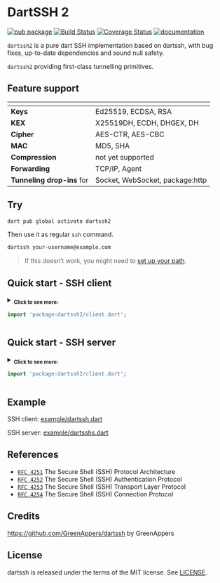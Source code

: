 # DartSSH 2

[![pub package](https://img.shields.io/pub/v/dartssh.svg)](https://pub.dartlang.org/packages/dartssh) [![Build Status](https://travis-ci.org/GreenAppers/dartssh.svg?branch=master)](https://travis-ci.org/GreenAppers/dartssh) [![Coverage Status](https://coveralls.io/repos/github/GreenAppers/dartssh/badge.svg?branch=master)](https://coveralls.io/github/GreenAppers/dartssh?branch=master) [![documentation](https://img.shields.io/badge/Documentation-dartssh-blue.svg)](https://www.dartdocs.org/documentation/dartssh/latest/)

`dartssh2`  is a pure dart SSH implementation based on dartssh, with bug fixes, up-to-date dependencies and sound null safety.

`dartssh2` providing first-class tunnelling primitives.

## Feature support

| <!-- -->                   | <!-- -->                        |
|----------------------------|---------------------------------|
| **Keys**                   | Ed25519, ECDSA, RSA             |
| **KEX**                    | X25519DH, ECDH, DHGEX, DH       |
| **Cipher**                 | AES-CTR, AES-CBC                |
| **MAC**                    | MD5, SHA                        |
| **Compression**            | not yet supported               |
| **Forwarding**             | TCP/IP, Agent                   |
| **Tunneling drop-ins** for | Socket, WebSocket, package:http |

## Try

```sh
dart pub global activate dartssh2
```
Then use it as regular `ssh` command.

```sh
dartssh your-username@example.com
```

> If this doesn’t work, you might need to [set up your path](https://dart.dev/tools/pub/cmd/pub-global#running-a-script-from-your-path).

## Quick start - SSH client

<!-- CLIENT EXAMPLE BEGIN -->
<details >
<summary>
<sub><b>Click to see more:</b></sub>

```dart
import 'package:dartssh2/client.dart';
```
</summary>
<!-- <hr> -->
<h6>TODO</h6>

 ```html
TODO
```
</details>
<!-- CLIENT EXAMPLE END -->

## Quick start - SSH server

<!-- SERVER EXAMPLE BEGIN -->
<details >
<summary>
<sub><b>Click to see more:</b></sub>

```dart
import 'package:dartssh2/client.dart';
```
</summary>
<!-- <hr> -->
<h6>TODO</h6>

 ```html
TODO
```
</details>
<!-- SERVER EXAMPLE END -->


## Example

SSH client: [example/dartssh.dart](example/dartssh.dart)

SSH server: [example/dartsshs.dart](example/dartsshs.dart)

## References

- [`RFC 4251`](https://datatracker.ietf.org/doc/html/rfc4251) The Secure Shell (SSH) Protocol Architecture
- [`RFC 4252`](https://datatracker.ietf.org/doc/html/rfc4252) The Secure Shell (SSH) Authentication Protocol
- [`RFC 4253`](https://datatracker.ietf.org/doc/html/rfc4253) The Secure Shell (SSH) Transport Layer Protocol
- [`RFC 4254`](https://datatracker.ietf.org/doc/html/rfc4254) The Secure Shell (SSH) Connection Protocol

## Credits

https://github.com/GreenAppers/dartssh by GreenAppers

## License

dartssh is released under the terms of the MIT license. See [LICENSE](LICENSE).